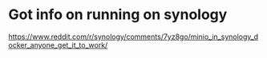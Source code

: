 
# Got info on running on synology
https://www.reddit.com/r/synology/comments/7yz8go/minio_in_synology_docker_anyone_get_it_to_work/